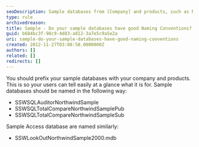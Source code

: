 ```yaml
---
seoDescription: Sample databases from [Company] and products, such as Northwind, should have good naming conventions to help users easily identify their purpose.
type: rule
archivedreason:
title: Sample - Do your sample databases have good Naming Conventions?
guid: b684bc3f-98c9-4d83-a812-3a7e5c9a5e2a
uri: sample-do-your-sample-databases-have-good-naming-conventions
created: 2012-11-27T03:08:58.0000000Z
authors: []
related: []
redirects: []
---
```


You should prefix your sample databases with your company and products. This is so your users can tell easily at a glance what it is for. Sample databases should be named in the following way:

- SSWSQLAuditorNorthwindSample
- SSWSQLTotalCompareNorthwindSamplePub
- SSWSQLTotalCompareNorthwindSampleSub

Sample Access database are named similarly:

- SSWLookOutNorthwindSample2000.mdb

<!--endintro-->
